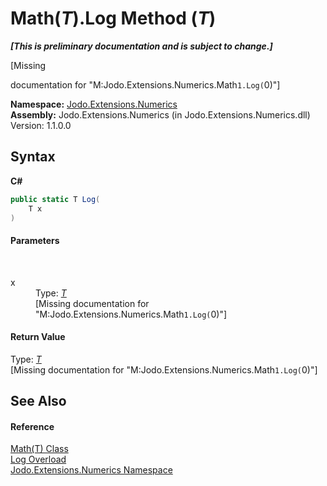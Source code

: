 # Math(*T*).Log Method (*T*)
 _**\[This is preliminary documentation and is subject to change.\]**_

\[Missing <summary> documentation for "M:Jodo.Extensions.Numerics.Math`1.Log(`0)"\]

**Namespace:**&nbsp;<a href="N_Jodo_Extensions_Numerics">Jodo.Extensions.Numerics</a><br />**Assembly:**&nbsp;Jodo.Extensions.Numerics (in Jodo.Extensions.Numerics.dll) Version: 1.1.0.0

## Syntax

**C#**<br />
``` C#
public static T Log(
	T x
)
```


#### Parameters
&nbsp;<dl><dt>x</dt><dd>Type: <a href="T_Jodo_Extensions_Numerics_Math_1">*T*</a><br />\[Missing <param name="x"/> documentation for "M:Jodo.Extensions.Numerics.Math`1.Log(`0)"\]</dd></dl>

#### Return Value
Type: <a href="T_Jodo_Extensions_Numerics_Math_1">*T*</a><br />\[Missing <returns> documentation for "M:Jodo.Extensions.Numerics.Math`1.Log(`0)"\]

## See Also


#### Reference
<a href="T_Jodo_Extensions_Numerics_Math_1">Math(T) Class</a><br /><a href="Overload_Jodo_Extensions_Numerics_Math_1_Log">Log Overload</a><br /><a href="N_Jodo_Extensions_Numerics">Jodo.Extensions.Numerics Namespace</a><br />